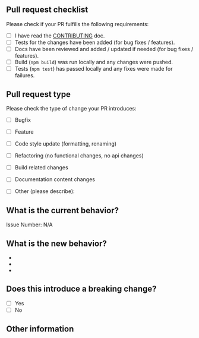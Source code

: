 <!-- Please refer to our contributing documentation for any questions on submitting a pull request, or let us know here if you need any help: https://ionicframework.com/docs/building/contributing -->

## Pull request checklist

Please check if your PR fulfills the following requirements:
- [ ] I have read the [CONTRIBUTING](https://github.com/fabasoad/setup-shakespeare-action/CONTRIBUTING.md) doc.
- [ ] Tests for the changes have been added (for bug fixes / features).
- [ ] Docs have been reviewed and added / updated if needed (for bug fixes / features).
- [ ] Build (`npm build`) was run locally and any changes were pushed.
- [ ] Tests (`npm test`) has passed locally and any fixes were made for failures.

## Pull request type

<!-- Please do not submit updates to dependencies unless it fixes an issue. --> 

<!-- Please try to limit your pull request to one type, submit multiple pull requests if needed. --> 

Please check the type of change your PR introduces:
- [ ] Bugfix
- [ ] Feature
- [ ] Code style update (formatting, renaming)
- [ ] Refactoring (no functional changes, no api changes)
- [ ] Build related changes
- [ ] Documentation content changes
- [ ] Other (please describe): 


## What is the current behavior?
<!-- Please describe the current behavior that you are modifying, or link to a relevant issue. -->

Issue Number: N/A


## What is the new behavior?
<!-- Please describe the behavior or changes that are being added by this PR. -->

-
-
-

## Does this introduce a breaking change?

- [ ] Yes
- [ ] No

<!-- If this introduces a breaking change, please describe the impact and migration path for existing applications below. -->


## Other information

<!-- Any other information that is important to this PR such as screenshots of how the component looks before and after the change. -->
<!-- This document was adapted from the open-source [appium/appium](https://github.com/appium/appium/blob/master/.github/PULL_REQUEST_TEMPLATE.md) repository. -->